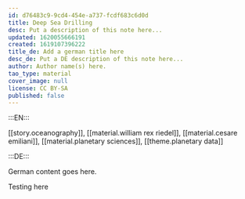 ```yaml
---
id: d76483c9-9cd4-454e-a737-fcdf683c6d0d
title: Deep Sea Drilling
desc: Put a description of this note here...
updated: 1620055666191
created: 1619107396222
title_de: Add a german title here
desc_de: Put a DE description of this note here...
author: Author name(s) here.
tao_type: material
cover_image: null
license: CC BY-SA
published: false
---
```


:::EN:::

[[story.oceanography]], [[material.william rex riedel]], [[material.cesare emiliani]], [[material.planetary sciences]], [[theme.planetary data]]

:::DE:::

German content goes here.

Testing here
